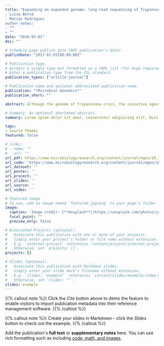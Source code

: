 ```yaml
---
title: "Expanding an expanded genome: long-read sequencing of Trypanosoma cruzi
- Luisa Berná
- Matías Rodríguez
author_notes:
- ""
- ""
date: "2018-05-01"
doi: ""

# Schedule page publish date (NOT publication's date).
publishDate: "2017-01-01T00:00:00Z"

# Publication type.
# Accepts a single type but formatted as a YAML list (for Hugo requirements).
# Enter a publication type from the CSL standard.
publication_types: ["article-journal"]

# Publication name and optional abbreviated publication name.
publication: "*Microbial Genomics*"
publication_short: ""

abstract: Although the genome of Trypanosoma cruzi, the causative agent of Chagas disease, was first made available in 2005, with additional strains reported later, the intrinsic genome complexity of this parasite (the abundance of repetitive sequences and genes organized in tandem) has traditionally hindered high-quality genome assembly and annotation. This also limits diverse types of analyses that require high degrees of precision. Long reads generated by third-generation sequencing technologies are particularly suitable to address the challenges associated with T. cruzi’s genome since they permit direct determination of the full sequence of large clusters of repetitive sequences without collapsing them. This, in turn, not only allows accurate estimation of gene copy numbers but also circumvents assembly fragmentation. Here, we present the analysis of the genome sequences of two T. cruzi clones: the hybrid TCC (TcVI) and the non-hybrid Dm28c (TcI), determined by PacBio Single Molecular Real-Time (SMRT) technology. The improved assemblies herein obtained permitted us to accurately estimate gene copy numbers, abundance and distribution of repetitive sequences (including satellites and retroelements). We found that the genome of T. cruzi is composed of a ‘core compartment’ and a ‘disruptive compartment’ which exhibit opposite GC content and gene composition. Novel tandem and dispersed repetitive sequences were identified, including some located inside coding sequences. Additionally, homologous chromosomes were separately assembled, allowing us to retrieve haplotypes as separate contigs instead of a unique mosaic sequence. Finally, manual annotation of surface multigene families, mucins and trans-sialidases allows now a better overview of these complex groups of genes.

# Summary. An optional shortened abstract.
summary: Lorem ipsum dolor sit amet, consectetur adipiscing elit. Duis posuere tellus ac convallis placerat. Proin tincidunt magna sed ex sollicitudin condimentum.

tags:
- Source Themes
featured: false

# links:
# - name: ""
#   url: ""
url_pdf: https://www.microbiologyresearch.org/content/journal/mgen/10.1099/mgen.0.000177
url_code: 'https://www.microbiologyresearch.org/content/journal/mgen/10.1099/mgen.0.000177'
url_dataset: ''
url_poster: ''
url_project: ''
url_slides: ''
url_source: ''
url_video: ''

# Featured image
# To use, add an image named `featured.jpg/png` to your page's folder. 
image:
  caption: 'Image credit: [**Unsplash**](https://unsplash.com/photos/jdD8gXaTZsc)'
  focal_point: ""
  preview_only: false

# Associated Projects (optional).
#   Associate this publication with one or more of your projects.
#   Simply enter your project's folder or file name without extension.
#   E.g. `internal-project` references `content/project/internal-project/index.md`.
#   Otherwise, set `projects: []`.
projects: []

# Slides (optional).
#   Associate this publication with Markdown slides.
#   Simply enter your slide deck's filename without extension.
#   E.g. `slides: "example"` references `content/slides/example/index.md`.
#   Otherwise, set `slides: ""`.
slides: example
---
```


{{% callout note %}}
Click the *Cite* button above to demo the feature to enable visitors to import publication metadata into their reference management software.
{{% /callout %}}

{{% callout note %}}
Create your slides in Markdown - click the *Slides* button to check out the example.
{{% /callout %}}

Add the publication's **full text** or **supplementary notes** here. You can use rich formatting such as including [code, math, and images](https://docs.hugoblox.com/content/writing-markdown-latex/).
